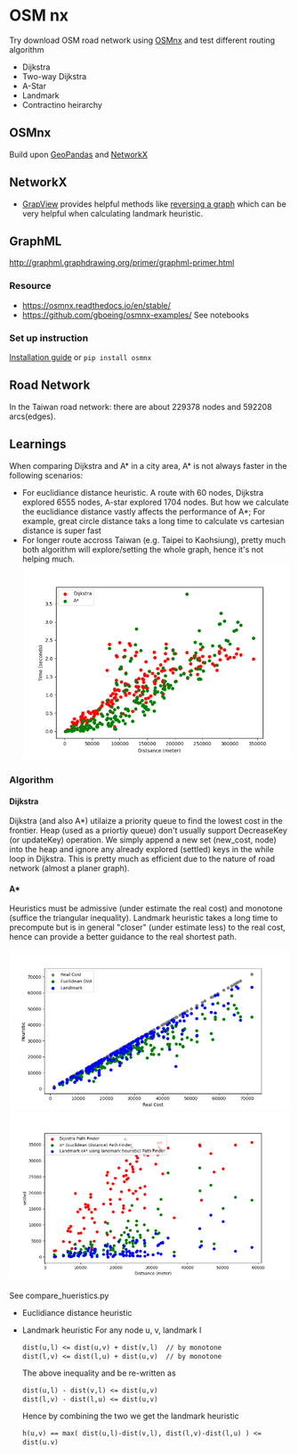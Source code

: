 # OSM nx
 Try download OSM road network using [OSMnx](https://osmnx.readthedocs.io/en/stable/) and test different routing algorithm

 * Dijkstra
 * Two-way Dijkstra
 * A-Star
 * Landmark
 * Contractino heirarchy


## OSMnx

Build upon [GeoPandas](https://geopandas.org/en/stable/) and [NetworkX](https://networkx.org/)

## NetworkX
* [GrapView](https://networkx.org/documentation/stable/reference/classes/index.html#module-networkx.classes.graphviews) provides helpful methods like [reversing a graph](https://networkx.org/documentation/stable/reference/classes/generated/networkx.classes.graphviews.reverse_view.html#networkx.classes.graphviews.reverse_view) which can be very helpful when calculating landmark heuristic.


## GraphML
http://graphml.graphdrawing.org/primer/graphml-primer.html

### Resource
* https://osmnx.readthedocs.io/en/stable/
* https://github.com/gboeing/osmnx-examples/ See notebooks

### Set up instruction
[Installation guide](https://osmnx.readthedocs.io/en/stable/) or `pip install osmnx`

## Road Network
In the Taiwan road network: there are about 229378 nodes and 592208 arcs(edges).



## Learnings

When comparing Dijkstra and A* in a city area, A* is not always faster in the following scenarios:
 * For euclidiance distance heuristic. A route with 60 nodes, Dijkstra explored 6555 nodes, A-star explored 1704 nodes. But how we calculate the euclidiance distance vastly affects the performance of A*; For example, great circle distance taks a long time to calculate vs cartesian distance is super fast
 * For longer route accross Taiwan (e.g. Taipei to Kaohsiung), pretty much both algorithm will explore/setting the whole graph, hence it's not helping much.
  ![Results](img/taiwam_dijkstra_astar.png)


### Algorithm

#### Dijkstra

Dijkstra (and also A*) utilaize a priority queue to find the lowest cost in the frontier.
Heap (used as a priortiy queue) don't usually support DecreaseKey (or updateKey) operation.
We simply append a new set (new_cost, node) into the heap and ignore any already explored
(settled) keys in the while loop in Dijkstra. This is pretty much as efficient due to the
nature of road network (almost a planer graph).

#### A*

Heuristics must be admissive (under estimate the real cost) and monotone (suffice the triangular inequality). Landmark heuristic takes a long time to precompute but is in general "closer" (under estimate less) to the real cost, hence can provide a better guidance to the real shortest path.

![Heuristics](img/heuristics.png)
![Landmark Speed](img/landmark_speed.png)

See compare_hueristics.py


* Euclidiance distance heuristic
* Landmark heuristic
    For any node u, v, landmark l

    ```
    dist(u,l) <= dist(u,v) + dist(v,l)  // by monotone
    dist(l,v) <= dist(l,u) + dist(u,v)  // by monotone
    ```

    The above inequality and be re-written as

    ```
    dist(u,l) - dist(v,l) <= dist(u,v)
    dist(l,v) - dist(l,u) <= dist(u,v)
    ```
    Hence by combining the two we get the landmark heuristic

    ```
    h(u,v) == max( dist(u,l)-dist(v,l), dist(l,v)-dist(l,u) ) <= dist(u.v)
    ```



